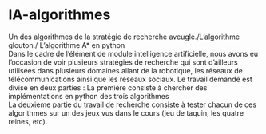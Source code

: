 # IA-algorithmes
Un des algorithmes de la stratégie de recherche aveugle./L’algorithme glouton./ L’algorithme A* en python </br>
Dans le cadre de l’élément de module intelligence artificielle, nous avons eu l’occasion de voir plusieurs stratégies de recherche qui sont d’ailleurs utilisées dans plusieurs domaines allant de la robotique, les réseaux de télécommunications ainsi que les réseaux sociaux.
Le travail demandé est divisé en deux parties :
La première consiste à chercher des implémentations en python des trois algorithmes </br>
La deuxième partie du travail de recherche consiste à tester chacun de ces algorithmes sur un des jeux vus dans le cours (jeu de taquin, les quatre reines, etc).
